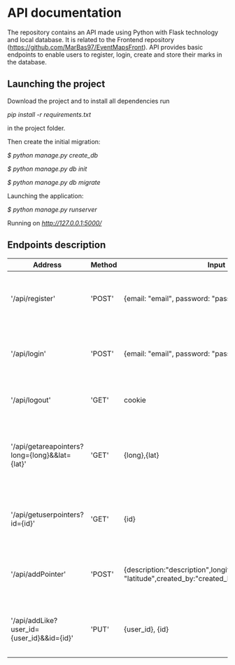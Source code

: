 # API documentation
The repository contains an API made using Python with Flask technology and local database. It is related to the Frontend repository (https://github.com/MarBas97/EventMapsFront). API provides basic endpoints to enable users to register, login, create and store their marks in the database.
## Launching the project
Download the project and to install all dependencies run

*pip install -r requirements.txt*

in the project folder.

Then create the initial migration:

*$ python manage.py create_db*

*$ python manage.py db init*

*$ python manage.py db migrate*

Launching the application:

*$ python manage.py runserver*

Running on *http://127.0.0.1:5000/*

## Endpoints description
| Address | Method | Input | Output |
| ------- | ------ | ----- | ------ |  
| '/api/register'| 'POST' | {email: "email", password: "password"} | Flag indicating whether user registered or not |
| '/api/login' | 'POST' | {email: "email", password: "password"} | Flag indicating whether user logged in or not |
| '/api/logout' | 'GET' | cookie | Informs that any user isn't logged in |
| '/api/getareapointers?long={long}&&lat={lat}'| 'GET' | {long},{lat} | List of all of the pointers nearby given latitude and longitude |
| '/api/getuserpointers?id={id}' | 'GET' | {id} | List of all of the pointers created by logged in user |
| '/api/addPointer' | 'POST' | {description:"description",longitude:"longitude",latitude: "latitude",created_by:"created_by"} | Flag indicating whether pointer added or not |
| '/api/addLike?user_id={user_id}&&id={id}' | 'PUT' | {user_id}, {id} | Flag indicating whether like added or not | 


